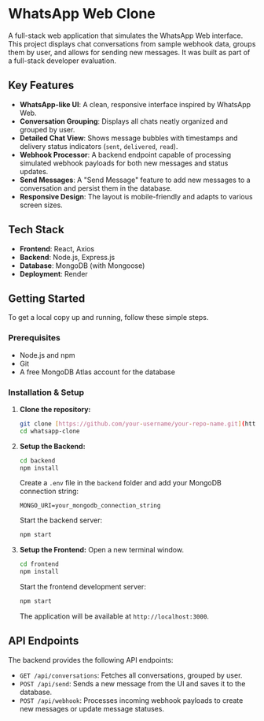 # WhatsApp Web Clone

A full-stack web application that simulates the WhatsApp Web interface. This project displays chat conversations from sample webhook data, groups them by user, and allows for sending new messages. It was built as part of a full-stack developer evaluation.



## Key Features

* **WhatsApp-like UI**: A clean, responsive interface inspired by WhatsApp Web.
* **Conversation Grouping**: Displays all chats neatly organized and grouped by user.
* **Detailed Chat View**: Shows message bubbles with timestamps and delivery status indicators (`sent`, `delivered`, `read`).
* **Webhook Processor**: A backend endpoint capable of processing simulated webhook payloads for both new messages and status updates.
* **Send Messages**: A "Send Message" feature to add new messages to a conversation and persist them in the database.
* **Responsive Design**: The layout is mobile-friendly and adapts to various screen sizes.

## Tech Stack

* **Frontend**: React, Axios
* **Backend**: Node.js, Express.js
* **Database**: MongoDB (with Mongoose)
* **Deployment**: Render

## Getting Started

To get a local copy up and running, follow these simple steps.

### Prerequisites

* Node.js and npm
* Git
* A free MongoDB Atlas account for the database

### Installation & Setup

1.  **Clone the repository:**
    ```sh
    git clone [https://github.com/your-username/your-repo-name.git](https://github.com/your-username/your-repo-name.git)
    cd whatsapp-clone
    ```

2.  **Setup the Backend:**
    ```sh
    cd backend
    npm install
    ```
    Create a `.env` file in the `backend` folder and add your MongoDB connection string:
    ```
    MONGO_URI=your_mongodb_connection_string
    ```
    Start the backend server:
    ```sh
    npm start
    ```

3.  **Setup the Frontend:**
    Open a new terminal window.
    ```sh
    cd frontend
    npm install
    ```
    Start the frontend development server:
    ```sh
    npm start
    ```
    The application will be available at `http://localhost:3000`.

## API Endpoints

The backend provides the following API endpoints:

* `GET /api/conversations`: Fetches all conversations, grouped by user.
* `POST /api/send`: Sends a new message from the UI and saves it to the database.
* `POST /api/webhook`: Processes incoming webhook payloads to create new messages or update message statuses.
